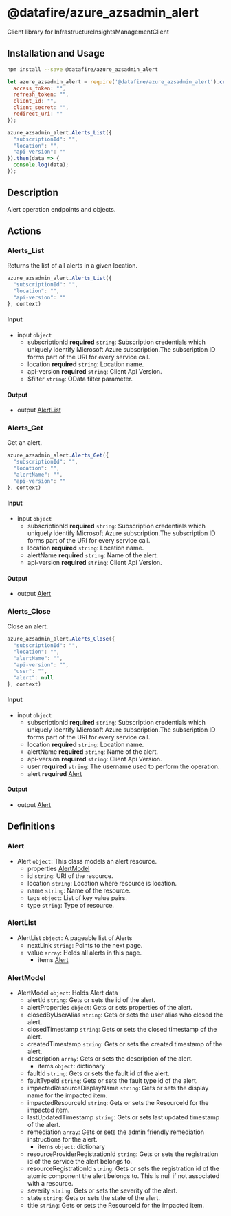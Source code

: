 # @datafire/azure_azsadmin_alert

Client library for InfrastructureInsightsManagementClient

## Installation and Usage
```bash
npm install --save @datafire/azure_azsadmin_alert
```
```js
let azure_azsadmin_alert = require('@datafire/azure_azsadmin_alert').create({
  access_token: "",
  refresh_token: "",
  client_id: "",
  client_secret: "",
  redirect_uri: ""
});

azure_azsadmin_alert.Alerts_List({
  "subscriptionId": "",
  "location": "",
  "api-version": ""
}).then(data => {
  console.log(data);
});
```

## Description

Alert operation endpoints and objects.

## Actions

### Alerts_List
Returns the list of all alerts in a given location.


```js
azure_azsadmin_alert.Alerts_List({
  "subscriptionId": "",
  "location": "",
  "api-version": ""
}, context)
```

#### Input
* input `object`
  * subscriptionId **required** `string`: Subscription credentials which uniquely identify Microsoft Azure subscription.The subscription ID forms part of the URI for every service call.
  * location **required** `string`: Location name.
  * api-version **required** `string`: Client Api Version.
  * $filter `string`: OData filter parameter.

#### Output
* output [AlertList](#alertlist)

### Alerts_Get
Get an alert.


```js
azure_azsadmin_alert.Alerts_Get({
  "subscriptionId": "",
  "location": "",
  "alertName": "",
  "api-version": ""
}, context)
```

#### Input
* input `object`
  * subscriptionId **required** `string`: Subscription credentials which uniquely identify Microsoft Azure subscription.The subscription ID forms part of the URI for every service call.
  * location **required** `string`: Location name.
  * alertName **required** `string`: Name of the alert.
  * api-version **required** `string`: Client Api Version.

#### Output
* output [Alert](#alert)

### Alerts_Close
Close an alert.


```js
azure_azsadmin_alert.Alerts_Close({
  "subscriptionId": "",
  "location": "",
  "alertName": "",
  "api-version": "",
  "user": "",
  "alert": null
}, context)
```

#### Input
* input `object`
  * subscriptionId **required** `string`: Subscription credentials which uniquely identify Microsoft Azure subscription.The subscription ID forms part of the URI for every service call.
  * location **required** `string`: Location name.
  * alertName **required** `string`: Name of the alert.
  * api-version **required** `string`: Client Api Version.
  * user **required** `string`: The username used to perform the operation.
  * alert **required** [Alert](#alert)

#### Output
* output [Alert](#alert)



## Definitions

### Alert
* Alert `object`: This class models an alert resource.
  * properties [AlertModel](#alertmodel)
  * id `string`: URI of the resource.
  * location `string`: Location where resource is location.
  * name `string`: Name of the resource.
  * tags `object`: List of key value pairs.
  * type `string`: Type of resource.

### AlertList
* AlertList `object`: A pageable list of Alerts
  * nextLink `string`: Points to the next page.
  * value `array`: Holds all alerts in this page.
    * items [Alert](#alert)

### AlertModel
* AlertModel `object`: Holds Alert data
  * alertId `string`: Gets or sets the id of the alert.
  * alertProperties `object`: Gets or sets properties of the alert.
  * closedByUserAlias `string`: Gets or sets the user alias who closed the alert.
  * closedTimestamp `string`: Gets or sets the closed timestamp of the alert.
  * createdTimestamp `string`: Gets or sets the created timestamp of the alert.
  * description `array`: Gets or sets the description of the alert.
    * items `object`: dictionary
  * faultId `string`: Gets or sets the fault id of the alert.
  * faultTypeId `string`: Gets or sets the fault type id of the alert.
  * impactedResourceDisplayName `string`: Gets or sets the display name for the impacted item.
  * impactedResourceId `string`: Gets or sets the ResourceId for the impacted item.
  * lastUpdatedTimestamp `string`: Gets or sets last updated timestamp of the alert.
  * remediation `array`: Gets or sets the admin friendly remediation instructions for the alert.
    * items `object`: dictionary
  * resourceProviderRegistrationId `string`: Gets or sets the registration id of the service the alert belongs to.
  * resourceRegistrationId `string`: Gets or sets the registration id of the atomic component the alert belongs to.  This is null if not associated with a resource.
  * severity `string`: Gets or sets the severity of the alert.
  * state `string`: Gets or sets the state of the alert.
  * title `string`: Gets or sets the ResourceId for the impacted item.


